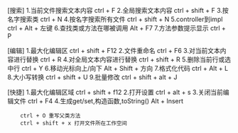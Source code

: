 [搜索]
    1.当前文件搜索文本内容      ctrl + F
    2.全局搜索文本内容         ctrl + shift + F
    3.按名字搜索类            ctrl + N
    4.按名字搜索所有文件        ctrl + shift + N
    5.controller到impl      ctrl + Alt + 左键
    6.查找类或方法在哪被调用    Alt + F7
    7.方法参数提示显示         ctrl + P
    
[编辑]
    1.最大化编辑区            ctrl + shift + F12
    2.文件重命名              ctrl + F6
    3.对当前文本内容进行替换    ctrl + R
    4.对全局文本内容进行替换    ctrl + shift + R
    5.删除当前行或选中行        ctrl + Y
    6.移动光标向上/向下         Alt + Shift + 方向
    7.格式化代码              ctrl + Alt + L
    8.大小写转换              ctrl + shift + U
    9.批量修改                ctrl + shift + alt + J

[快捷]
    1.最大化编辑区域           ctrl + shift + f12
    2.打开设置               ctrl + alt + s
    3.关闭当前编辑文件          ctrl + F4
    4.生成get/set,构造函数,toString()  Alt + Insert	
    
    
		ctrl + O 重写父类方法       
		ctrl + shift + x 打开文件所在工作空间
